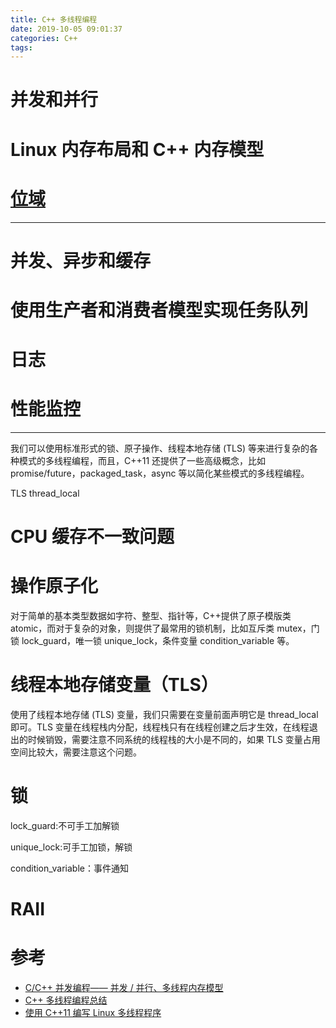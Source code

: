 ```yaml
---
title: C++ 多线程编程
date: 2019-10-05 09:01:37
categories: C++
tags:
---
```


# 并发和并行

# Linux 内存布局和 C++ 内存模型

# [位域](https://zh.cppreference.com/w/cpp/language/bit_field)

---

# 并发、异步和缓存

# 使用生产者和消费者模型实现任务队列

# 日志

# 性能监控

---

我们可以使用标准形式的锁、原子操作、线程本地存储 (TLS) 等来进行复杂的各种模式的多线程编程，而且，C++11 还提供了一些高级概念，比如 promise/future，packaged_task，async 等以简化某些模式的多线程编程。

TLS thread_local



# CPU 缓存不一致问题


# 操作原子化

对于简单的基本类型数据如字符、整型、指针等，C++提供了原子模版类 atomic，而对于复杂的对象，则提供了最常用的锁机制，比如互斥类 mutex，门锁 lock_guard，唯一锁 unique_lock，条件变量 condition_variable 等。

# 线程本地存储变量（TLS）

使用了线程本地存储 (TLS) 变量，我们只需要在变量前面声明它是 thread_local 即可。TLS 变量在线程栈内分配，线程栈只有在线程创建之后才生效，在线程退出的时候销毁，需要注意不同系统的线程栈的大小是不同的，如果 TLS 变量占用空间比较大，需要注意这个问题。

# 锁

lock_guard:不可手工加解锁

unique_lock:可手工加锁，解锁

condition_variable：事件通知

# RAII


# 参考

- [C/C++ 并发编程—— 并发 / 并行、多线程内存模型](https://ddatsh.com/post/dev/memory-model2/)
- [C++ 多线程编程总结](https://cloud.tencent.com/developer/article/1056593)
- [使用 C++11 编写 Linux 多线程程序](https://www.ibm.com/developerworks/cn/linux/1412_zhupx_thread/index.html)
